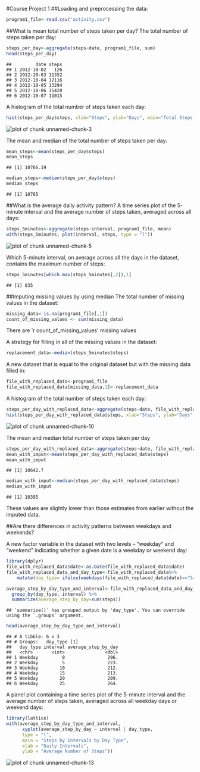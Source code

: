 #Course Project 1
##Loading and preprocessing the data:

```r
program1_file<-read.csv("activity.csv")
```

##What is mean total number of steps taken per day?
The total number of steps taken per day:

```r
steps_per_day<-aggregate(steps~date, program1_file, sum)
head(steps_per_day)
```

```
##         date steps
## 1 2012-10-02   126
## 2 2012-10-03 11352
## 3 2012-10-04 12116
## 4 2012-10-05 13294
## 5 2012-10-06 15420
## 6 2012-10-07 11015
```

A histogram of the total number of steps taken each day:

```r
hist(steps_per_day$steps, xlab="Steps", ylab="Days", main="Total Steps per day")
```

![plot of chunk unnamed-chunk-3](figure/unnamed-chunk-3-1.png)

The mean and median of the total number of steps taken per day:

```r
mean_steps<-mean(steps_per_day$steps)
mean_steps
```

```
## [1] 10766.19
```

```r
median_steps<-median(steps_per_day$steps)
median_steps
```

```
## [1] 10765
```

##What is the average daily activity pattern?
A time series plot of the 5-minute interval and the average number of steps taken, averaged across all days:

```r
steps_5minutes<-aggregate(steps~interval, program1_file, mean)
with(steps_5minutes, plot(interval, steps, type = "l"))
```

![plot of chunk unnamed-chunk-5](figure/unnamed-chunk-5-1.png)

Which 5-minute interval, on average across all the days in the dataset, contains the maximum number of steps:

```r
steps_5minutes[which.max(steps_5minutes[,2]),1]
```

```
## [1] 835
```

##Imputing missing values by using median
The total number of missing values in the dataset:

```r
missing_data<-is.na(program1_file[,1])
count_of_missing_values <- sum(missing_data)
```
There are 'r count_of_missing_values' missing values

A strategy for filling in all of the missing values in the dataset:

```r
replacement_data<-median(steps_5minutes$steps)
```

A new dataset that is equal to the original dataset but with the missing data filled in:

```r
file_with_replaced_data<-program1_file
file_with_replaced_data[missing_data,1]<-replacement_data
```

A histogram of the total number of steps taken each day:

```r
steps_per_day_with_replaced_data<-aggregate(steps~date, file_with_replaced_data, sum)
hist(steps_per_day_with_replaced_data$steps, xlab="Steps", ylab="Days", main="Steps per day with Imputed Data")
```

![plot of chunk unnamed-chunk-10](figure/unnamed-chunk-10-1.png)

The mean and median total number of steps taken per day

```r
steps_per_day_with_replaced_data<-aggregate(steps~date, file_with_replaced_data, sum)
mean_with_imput<-mean(steps_per_day_with_replaced_data$steps)
mean_with_imput
```

```
## [1] 10642.7
```

```r
median_with_imput<-median(steps_per_day_with_replaced_data$steps)
median_with_imput
```

```
## [1] 10395
```
These values are slightly lower than those estimates from earlier without the imputed data.

##Are there differences in activity patterns between weekdays and weekends?

A new factor variable in the dataset with two levels – “weekday” and “weekend” indicating whether a given date is a weekday or weekend day:

```r
library(dplyr)
file_with_replaced_data$date<-as.Date(file_with_replaced_data$date)
file_with_replaced_data_and_day_type<-file_with_replaced_data%>%
    mutate(day_type= ifelse(weekdays(file_with_replaced_data$date)=="Saturday" | weekdays(file_with_replaced_data$date)=="Sunday", "Weekend", "Weekday"))

average_step_by_day_type_and_interval<-file_with_replaced_data_and_day_type %>%
  group_by(day_type, interval) %>%
  summarize(average_step_by_day=sum(steps))
```

```
## `summarise()` has grouped output by 'day_type'. You can override using the `.groups` argument.
```

```r
head(average_step_by_day_type_and_interval)
```

```
## # A tibble: 6 x 3
## # Groups:   day_type [1]
##   day_type interval average_step_by_day
##   <chr>       <int>               <dbl>
## 1 Weekday         0                296.
## 2 Weekday         5                223.
## 3 Weekday        10                212.
## 4 Weekday        15                213.
## 5 Weekday        20                209.
## 6 Weekday        25                264.
```
A panel plot containing a time series plot of the 5-minute interval and the average number of steps taken, averaged across all weekday days or weekend days:

```r
library(lattice)
with(average_step_by_day_type_and_interval, 
      xyplot(average_step_by_day ~ interval | day_type, 
      type = "l",      
      main = "Steps by Intervals by Day Type",
      xlab = "Daily Intervals",
      ylab = "Average Number of Steps"))
```

![plot of chunk unnamed-chunk-13](figure/unnamed-chunk-13-1.png)
